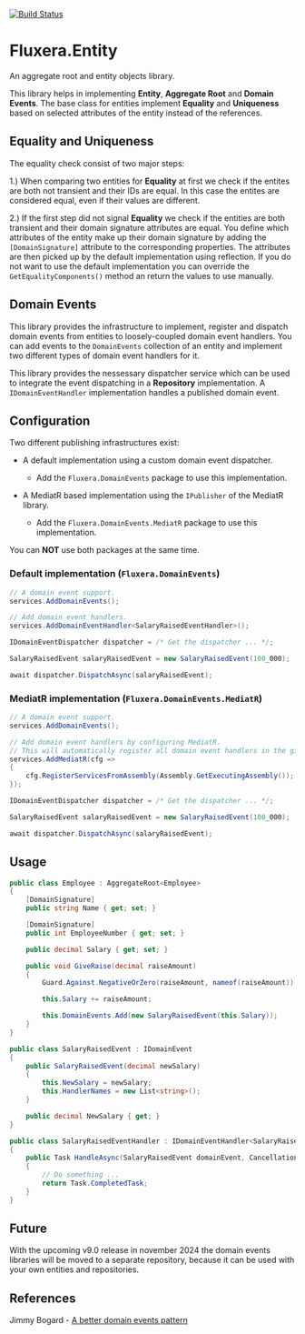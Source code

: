 [![Build Status](https://dev.azure.com/fluxera/Foundation/_apis/build/status/GitHub/fluxera.Fluxera.Entity?branchName=main&stageName=BuildAndTest)](https://dev.azure.com/fluxera/Foundation/_build/latest?definitionId=86&branchName=main)

# Fluxera.Entity 
An aggregate root and entity objects library.

This library helps in implementing **Entity**, **Aggregate Root**  and **Domain Events**.
The base class for entities implement **Equality** and **Uniqueness** based on selected 
attributes of the entity instead of the references. 

## Equality and Uniqueness

The equality check consist of two major steps:

1.) When comparing two entities for **Equality** at first we check if the entites are both not
transient and their IDs are equal. In this case the entites are considered equal, even if
their values are different.

2.) If the first step did not signal **Equality** we check if the entities are both transient
and their domain signature attributes are equal. You define which attributes of the entity make 
up their domain signature by adding the ```[DomainSignature]``` attribute to the corresponding 
properties. The attributes are then picked up by the default implementation using reflection.
If you do not want to use the default implementation you can override the ```GetEqualityComponents()```
method an return the values to use manually.

## Domain Events

This library provides the infrastructure to implement, register and dispatch domain events from
entities to loosely-coupled domain event handlers. You can add events to the ```DomainEvents```
collection of an entity and implement two different types of domain event handlers for it.

This library provides the nessessary dispatcher service which can be used to integrate the event
dispatching in a **Repository** implementation. A ```IDomainEventHandler``` implementation handles 
a published domain event.


## Configuration

Two different publishing infrastructures exist:

- A default implementation using a custom domain event dispatcher.
    - Add the ```Fluxera.DomainEvents``` package to use this implementation.

- A MediatR based implementation using the ```IPublisher``` of the MediatR library.
    - Add the ```Fluxera.DomainEvents.MediatR``` package to use this implementation.

You can **NOT** use both packages at the same time.

### Default implementation (```Fluxera.DomainEvents```)

```C#
// A domain event support.
services.AddDomainEvents();

// Add domain event handlers.
services.AddDomainEventHandler<SalaryRaisedEventHandler>();

IDomainEventDispatcher dispatcher = /* Get the dispatcher ... */;

SalaryRaisedEvent salaryRaisedEvent = new SalaryRaisedEvent(100_000);

await dispatcher.DispatchAsync(salaryRaisedEvent);
```

### MediatR implementation (```Fluxera.DomainEvents.MediatR```)

```C#
// A domain event support.
services.AddDomainEvents();

// Add domain event handlers by configuring MediatR.
// This will automatically register all domain event handlers in the given assembly.
services.AddMediatR(cfg =>
{
	cfg.RegisterServicesFromAssembly(Assembly.GetExecutingAssembly());
});

IDomainEventDispatcher dispatcher = /* Get the dispatcher ... */;

SalaryRaisedEvent salaryRaisedEvent = new SalaryRaisedEvent(100_000);

await dispatcher.DispatchAsync(salaryRaisedEvent);
```

## Usage

```C#
public class Employee : AggregateRoot<Employee>
{
	[DomainSignature]
	public string Name { get; set; }

	[DomainSignature]
	public int EmployeeNumber { get; set; }

	public decimal Salary { get; set; }

	public void GiveRaise(decimal raiseAmount)
	{
		Guard.Against.NegativeOrZero(raiseAmount, nameof(raiseAmount));

		this.Salary += raiseAmount;

		this.DomainEvents.Add(new SalaryRaisedEvent(this.Salary));
	}
}
```

```C#
public class SalaryRaisedEvent : IDomainEvent
{
	public SalaryRaisedEvent(decimal newSalary)
	{
		this.NewSalary = newSalary;
		this.HandlerNames = new List<string>();
	}

	public decimal NewSalary { get; }
}
```

```C#
public class SalaryRaisedEventHandler : IDomainEventHandler<SalaryRaisedEvent>
{
	public Task HandleAsync(SalaryRaisedEvent domainEvent, CancellationToken cancellationToken = default)
	{
		// Do something ...
		return Task.CompletedTask;
	}
}
```

## Future

With the upcoming v9.0 release in november 2024 the domain events libraries will
be moved to a separate repository, because it can be used with your own entities
and repositories.

## References

Jimmy Bogard - [A better domain events pattern](https://lostechies.com/jimmybogard/2014/05/13/a-better-domain-events-pattern/)